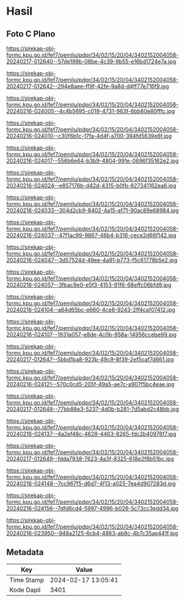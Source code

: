 # Hasil

## Foto C Plano

https://sirekap-obj-formc.kpu.go.id/fef7/pemilu/pdpr/34/02/15/20/04/3402152004058-20240217-012640--57de199b-08be-4c39-9b55-e16bd1724e7a.jpg

https://sirekap-obj-formc.kpu.go.id/fef7/pemilu/pdpr/34/02/15/20/04/3402152004058-20240217-012642--294e8aee-ff9f-42fe-9a8d-d4ff77e716f9.jpg

https://sirekap-obj-formc.kpu.go.id/fef7/pemilu/pdpr/34/02/15/20/04/3402152004058-20240216-024005--4c4b5695-c019-4731-963f-6bb80e80fffc.jpg

https://sirekap-obj-formc.kpu.go.id/fef7/pemilu/pdpr/34/02/15/20/04/3402152004058-20240216-024010--c30f6b1c-17fa-4d4f-a700-394fd5639e6f.jpg

https://sirekap-obj-formc.kpu.go.id/fef7/pemilu/pdpr/34/02/15/20/04/3402152004058-20240216-024017--556b6e64-b3b9-4804-991e-0696f35162e2.jpg

https://sirekap-obj-formc.kpu.go.id/fef7/pemilu/pdpr/34/02/15/20/04/3402152004058-20240216-024024--e857176b-d42d-4315-b0fb-827341162ea6.jpg

https://sirekap-obj-formc.kpu.go.id/fef7/pemilu/pdpr/34/02/15/20/04/3402152004058-20240216-024033--304d2cb9-8402-4a15-af71-90ac89e68984.jpg

https://sirekap-obj-formc.kpu.go.id/fef7/pemilu/pdpr/34/02/15/20/04/3402152004058-20240216-024037--47f1ac99-9867-46b4-b316-cece2d66f142.jpg

https://sirekap-obj-formc.kpu.go.id/fef7/pemilu/pdpr/34/02/15/20/04/3402152004058-20240216-024047--3d57524d-49ee-4a91-b773-f5c61778b5e2.jpg

https://sirekap-obj-formc.kpu.go.id/fef7/pemilu/pdpr/34/02/15/20/04/3402152004058-20240216-024057--3fbac9e0-e5f3-4153-91f6-68effc06bfd9.jpg

https://sirekap-obj-formc.kpu.go.id/fef7/pemilu/pdpr/34/02/15/20/04/3402152004058-20240216-024104--a64d65bc-e660-4ce8-9243-2ff4caf07412.jpg

https://sirekap-obj-formc.kpu.go.id/fef7/pemilu/pdpr/34/02/15/20/04/3402152004058-20240216-024107--1931a057-e8de-4c0b-958a-14956ccebe99.jpg

https://sirekap-obj-formc.kpu.go.id/fef7/pemilu/pdpr/34/02/15/20/04/3402152004058-20240217-012647--5bbd1ba8-923b-49c9-8f39-2ef5caf7d661.jpg

https://sirekap-obj-formc.kpu.go.id/fef7/pemilu/pdpr/34/02/15/20/04/3402152004058-20240216-024121--570c0cd5-205f-49a5-ae7c-a907f5bc4eae.jpg

https://sirekap-obj-formc.kpu.go.id/fef7/pemilu/pdpr/34/02/15/20/04/3402152004058-20240217-012648--77bb88e3-5237-4d0b-b281-7d5abd2c48bb.jpg

https://sirekap-obj-formc.kpu.go.id/fef7/pemilu/pdpr/34/02/15/20/04/3402152004058-20240216-024137--4a2ef48c-4628-4463-8265-fdc2b40976f7.jpg

https://sirekap-obj-formc.kpu.go.id/fef7/pemilu/pdpr/34/02/15/20/04/3402152004058-20240217-012649--fdda7938-7623-4a3f-8325-618e2f8b51bc.jpg

https://sirekap-obj-formc.kpu.go.id/fef7/pemilu/pdpr/34/02/15/20/04/3402152004058-20240216-024148--7cc967f5-d6d7-4f13-a025-7ea4d907283d.jpg

https://sirekap-obj-formc.kpu.go.id/fef7/pemilu/pdpr/34/02/15/20/04/3402152004058-20240216-024156--7dfd6cd4-5997-4996-b026-5c73cc3edd34.jpg

https://sirekap-obj-formc.kpu.go.id/fef7/pemilu/pdpr/34/02/15/20/04/3402152004058-20240216-023950--948a2125-6cb4-4863-ab9c-4b7c35ae441f.jpg


## Metadata

| Key        | Value               |
| ---------- | ------------------- |
| Time Stamp | 2024-02-17 13:05:41 |
| Kode Dapil | 3401                |



